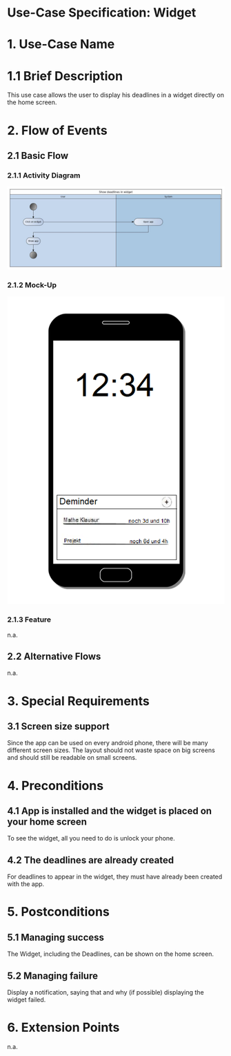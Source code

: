 # Use-Case Specification: Widget

# 1. Use-Case Name

# 1.1 Brief Description

This use case allows the user to display his deadlines in a widget directly on the home screen.

# 2. Flow of Events

## 2.1 Basic Flow

### 2.1.1 Activity Diagram

![Flow-Diagram](./flowDiagram.jpg)

### 2.1.2 Mock-Up

![Mockup-Diagram](./mockup.jpg)

### 2.1.3 Feature

n.a.

## 2.2 Alternative Flows

n.a.

# 3. Special Requirements

## 3.1 Screen size support

Since the app can be used on every android phone, there will be many different screen sizes. The layout should not waste space on big screens and should still be readable on small screens.

# 4. Preconditions

## 4.1 App is installed and the widget is placed on your home screen

To see the widget, all you need to do is unlock your phone.

## 4.2 The deadlines are already created

For deadlines to appear in the widget, they must have already been created with the app.

# 5. Postconditions

## 5.1 Managing success
The Widget, including the Deadlines, can be shown on the home screen. 

## 5.2 Managing failure

Display a notification, saying that and why (if possible) displaying the widget failed.

# 6. Extension Points

n.a.
